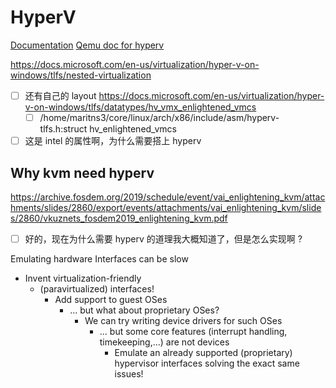 # HyperV
[Documentation](https://docs.microsoft.com/en-us/virtualization/hyper-v-on-windows/about/)
[Qemu doc for hyperv](https://github.com/qemu/qemu/blob/master/docs/hyperv.txt)


https://docs.microsoft.com/en-us/virtualization/hyper-v-on-windows/tlfs/nested-virtualization

- [ ] 还有自己的 layout https://docs.microsoft.com/en-us/virtualization/hyper-v-on-windows/tlfs/datatypes/hv_vmx_enlightened_vmcs
    - [ ] /home/maritns3/core/linux/arch/x86/include/asm/hyperv-tlfs.h:struct hv_enlightened_vmcs

- [ ] 这是 intel 的属性啊，为什么需要搭上 hyperv

## Why kvm need hyperv
https://archive.fosdem.org/2019/schedule/event/vai_enlightening_kvm/attachments/slides/2860/export/events/attachments/vai_enlightening_kvm/slides/2860/vkuznets_fosdem2019_enlightening_kvm.pdf

- [ ] 好的，现在为什么需要 hyperv 的道理我大概知道了，但是怎么实现啊 ?

Emulating hardware Interfaces can be slow
- Invent virtualization-friendly
  - (paravirtualized) interfaces!
    - Add support to guest OSes
      - ... but what about proprietary OSes?
        - We can try writing device drivers for such OSes
          - ... but some core features (interrupt handling, timekeeping,...) are not devices
            - Emulate an already supported (proprietary) hypervisor interfaces solving the exact same issues!
